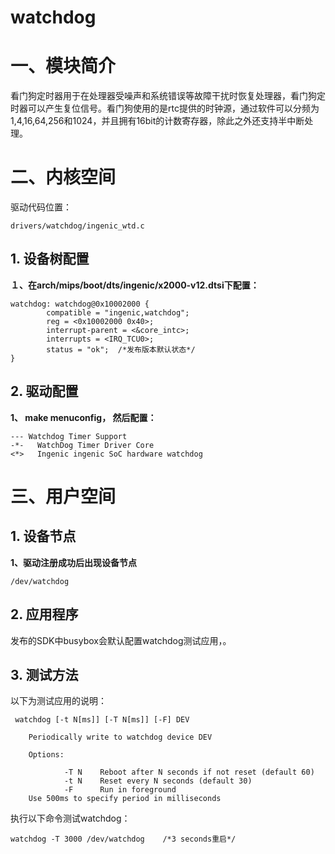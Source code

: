 # watchdog

# 一、模块简介

看门狗定时器用于在处理器受噪声和系统错误等故障干扰时恢复处理器，看门狗定时器可以产生复位信号。看门狗使用的是rtc提供的时钟源，通过软件可以分频为1,4,16,64,256和1024，并且拥有16bit的计数寄存器，除此之外还支持半中断处理。

# 二、内核空间

驱动代码位置：

```
drivers/watchdog/ingenic_wtd.c
```

## 1. 设备树配置

**１、在arch/mips/boot/dts/ingenic/x2000-v12.dtsi下配置：**

```
watchdog: watchdog@0x10002000 {
        compatible = "ingenic,watchdog";
        reg = <0x10002000 0x40>;
        interrupt-parent = <&core_intc>;
        interrupts = <IRQ_TCU0>;
        status = "ok";  /*发布版本默认状态*/
}
```

## 2. 驱动配置

**1、 make menuconfig， 然后配置：**

```
--- Watchdog Timer Support
-*-   WatchDog Timer Driver Core
<*>   Ingenic ingenic SoC hardware watchdog
```

# 三、用户空间

## 1. 设备节点

**1、驱动注册成功后出现设备节点**

```
/dev/watchdog
```

## 2. 应用程序

发布的SDK中busybox会默认配置watchdog测试应用，。

## 3. 测试方法

以下为测试应用的说明：

```
 watchdog [-t N[ms]] [-T N[ms]] [-F] DEV

    Periodically write to watchdog device DEV

    Options:

            -T N    Reboot after N seconds if not reset (default 60)
            -t N    Reset every N seconds (default 30)
            -F      Run in foreground
    Use 500ms to specify period in milliseconds
```

执行以下命令测试watchdog：

```
watchdog -T 3000 /dev/watchdog    /*3 seconds重启*/
```



